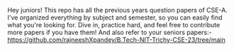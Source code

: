 Hey juniors! This repo has all the previous years question papers of CSE-A.
I've organized everything by subject and semester, so you can easily find what you're looking for. 
Dive in, practice hard, and feel free to contribute more papers if you have them!
And also refer to your seniors papers:- https://github.com/rajneeshXpandey/B.Tech-NIT-Trichy-CSE-23/tree/main
